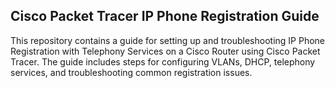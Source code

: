 **Cisco Packet Tracer IP Phone Registration Guide**
-------------------------------------------------------------

This repository contains a guide for setting up and troubleshooting IP Phone Registration with Telephony Services on a Cisco Router using Cisco Packet Tracer. The guide includes steps for configuring VLANs, DHCP, telephony services, and troubleshooting common registration issues.

